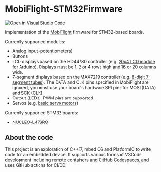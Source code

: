 # MobiFlight-STM32Firmware

[![Open in Visual Studio Code](https://open.vscode.dev/badges/open-in-vscode.svg)](https://open.vscode.dev/danecreekphotography/MobiFlight-STM32Firmware)

Implementation of the [MobiFlight](www.mobiflight.com) firmware for STM32-based boards.

Currently supported modules:

- Analog input (potentiometers)
- Buttons
- LCD displays based on the HD44780 controller (e.g. [20x4 LCD module for Arduino](https://www.amazon.com/gp/product/B01GPUMP9C/)). Displays must be 1, 2 or 4 rows high and 16
  or 20 columns wide.
- 7-segment displays based on the MAX7219 controller (e.g. [8-digit 7-segment tubes](https://www.amazon.com/gp/product/B086GKV958/)). The DATA and CLK pins specified in MobiFlight are ignored, you must use your board's hardware SPI pins for MOSI (DATA) and SCK (CLK).
- Output (LEDs). PWM pins are supported.
- Servos (e.g. [basic servo motors](https://www.amazon.com/Smraza-Helicopter-Airplane-Control-Arduino/dp/B07L2SF3R4/))

Currently supported STM32 boards:

- [NUCLEO-L476RG](https://www.digikey.com/en/products/detail/stmicroelectronics/NUCLEO-L476RG/5347711?s=N4IgTCBcDaIHIFUDCAZAogeQLQoCwHYA2AJQHEQBdAXyA)

## About the code

This project is an exploration of C++17, mbed OS and PlatformIO to write code for an embedded device. It supports various forms of VSCode development
including remote containers and GitHub Codespaces, and uses GitHub actions for CI/CD.
